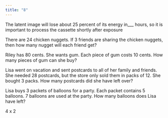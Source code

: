 ```yaml
---
title: "8"
---
```

The latent image will lose about 25 percent of its energy in___ hours, so it is important to process the cassette shortly after exposure

There are 24 chicken nuggets. If 3 friends are sharing the chicken nuggets, then how many nugget will each friend get?

Riley has 80 cents. She wants gum. Each piece of gum costs 10 cents. How many pieces of gum can she buy?

Lisa went on vacation and sent postcards to all of her family and friends. She needed 28 postcards, but the store only sold them in packs of 12. She bought 3 packs. How many postcards did she have left over?

Lisa buys 3 packets of balloons for a party. Each packet contains 5 balloons. 7 balloons are used at the party. How many balloons does Lisa have left?

4 x 2

